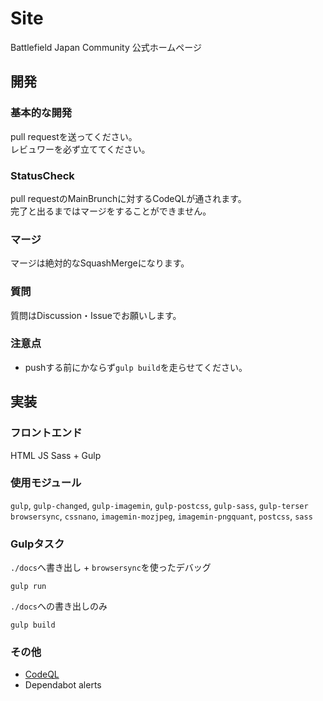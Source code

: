 # Site

Battlefield Japan Community 公式ホームページ

## 開発
### 基本的な開発
pull requestを送ってください。  
レビュワーを必ず立ててください。
### StatusCheck
pull requestのMainBrunchに対するCodeQLが通されます。  
完了と出るまではマージをすることができません。
### マージ
マージは絶対的なSquashMergeになります。
### 質問
質問はDiscussion・Issueでお願いします。
### 注意点
- pushする前にかならず`gulp build`を走らせてください。

## 実装
### フロントエンド
HTML JS Sass + Gulp
### 使用モジュール
`gulp`, `gulp-changed`, `gulp-imagemin`, `gulp-postcss`, `gulp-sass`, `gulp-terser`
`browsersync`, `cssnano`, `imagemin-mozjpeg`, `imagemin-pngquant`, `postcss`, `sass`
### Gulpタスク
`./docs`へ書き出し + `browsersync`を使ったデバッグ
```
gulp run
```
`./docs`への書き出しのみ
```
gulp build
```
### その他
- [CodeQL](https://github.com/BattleFieldJapanCommunity/Site/actions/workflows/codeql-analysis.yml)
- Dependabot alerts 
